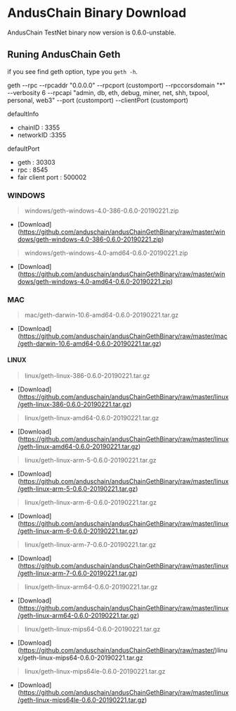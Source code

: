 # AndusChain Binary Download

AndusChain TestNet binary now version is 0.6.0-unstable.

## Runing AndusChain Geth

if you see find geth option, type you ```geth -h```.

geth --rpc --rpcaddr "0.0.0.0" --rpcport (customport) --rpccorsdomain "*" --verbosity 6 --rpcapi "admin, db, eth, debug, miner, net, shh, txpool, personal, web3" --port (customport) --clientPort (customport)

defaultInfo
- chainID : 3355
- networkID :3355

defaultPort
- geth : 30303
- rpc : 8545
- fair client port : 500002

### WINDOWS
>windows/geth-windows-4.0-386-0.6.0-20190221.zip
- [Download] (https://github.com/anduschain/andusChainGethBinary/raw/master/windows/geth-windows-4.0-386-0.6.0-20190221.zip)
>windows/geth-windows-4.0-amd64-0.6.0-20190221.zip
- [Download] (https://github.com/anduschain/andusChainGethBinary/raw/master/windows/geth-windows-4.0-amd64-0.6.0-20190221.zip)

### MAC
>mac/geth-darwin-10.6-amd64-0.6.0-20190221.tar.gz
- [Download] (https://github.com/anduschain/andusChainGethBinary/raw/master/mac/geth-darwin-10.6-amd64-0.6.0-20190221.tar.gz)

#### LINUX
>linux/geth-linux-386-0.6.0-20190221.tar.gz
- [Download] (https://github.com/anduschain/andusChainGethBinary/raw/master/linux/geth-linux-386-0.6.0-20190221.tar.gz)
>linux/geth-linux-amd64-0.6.0-20190221.tar.gz
- [Download] (https://github.com/anduschain/andusChainGethBinary/raw/master/linux/geth-linux-amd64-0.6.0-20190221.tar.gz)
>linux/geth-linux-arm-5-0.6.0-20190221.tar.gz
- [Download] (https://github.com/anduschain/andusChainGethBinary/raw/master/linux/geth-linux-arm-5-0.6.0-20190221.tar.gz)
>linux/geth-linux-arm-6-0.6.0-20190221.tar.gz
- [Download] (https://github.com/anduschain/andusChainGethBinary/raw/master/linux/geth-linux-arm-6-0.6.0-20190221.tar.gz)
>linux/geth-linux-arm-7-0.6.0-20190221.tar.gz
- [Download] (https://github.com/anduschain/andusChainGethBinary/raw/master/linux/geth-linux-arm-7-0.6.0-20190221.tar.gz)
>linux/geth-linux-arm64-0.6.0-20190221.tar.gz
- [Download] (https://github.com/anduschain/andusChainGethBinary/raw/master/linux/geth-linux-arm64-0.6.0-20190221.tar.gz)
>linux/geth-linux-mips64-0.6.0-20190221.tar.gz
- [Download] (https://github.com/anduschain/andusChainGethBinary/raw/master/)linux/geth-linux-mips64-0.6.0-20190221.tar.gz
>linux/geth-linux-mips64le-0.6.0-20190221.tar.gz
- [Download] (https://github.com/anduschain/andusChainGethBinary/raw/master/linux/geth-linux-mips64le-0.6.0-20190221.tar.gz)

